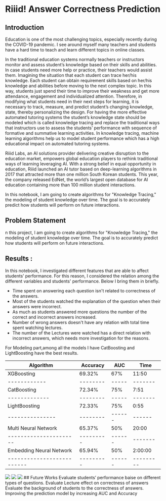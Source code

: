 # Riiid! Answer Correctness Prediction

## Introduction

Education is one of the most challenging topics, especially recently during the COVID-19 pandemic. I see around myself many teachers and students have a hard time to teach and learn different topics in online classes.

In the traditional education systems normally teachers or instructors monitor and assess student’s knowledge based on their skills and abilities. In case students need more help or practice, their teachers would assist them. Imagining the situation that each student can trace her/his knowledge. Each student can obtain requirement skills based on her/his knowledge and abilities before moving to the next complex topic. In this way, students just spend their time to improve their weakness and get more attendance, engagement and individualized attention. Therefore, in modifying what students need in their next steps for learning, it is necessary to track, measure, and predict student’s changing knowledge, state, thereby personalizing the design. For having the more effective automated tutoring systems the student’s knowledge state should be modeled which is called knowledge tracing and replace the traditional ways that instructors use to assess the students’ performance with sequence of formative and summative learning activities. In knowledge tracing, machine learning algorithms help us to model student performance which has a high educational impact on automated tutoring systems.

Riiid Labs, an AI solutions provider delivering creative disruption to the education market, empowers global education players to rethink traditional ways of learning leveraging AI. With a strong belief in equal opportunity in education, Riiid launched an AI tutor based on deep-learning algorithms in 2017 that attracted more than one million South Korean students. This year, the company released EdNet, the world’s largest open database for AI education containing more than 100 million student interactions.

In this notebook, I am going to create algorithms for "Knowledge Tracing," the modeling of student knowledge over time. The goal is to accurately predict how students will perform on future interactions.


## Problem Statement
n this project, I am going to create algorithms for "Knowledge Tracing," the modeling of student knowledge over time. The goal is to accurately predict how students will perform on future interactions.

## Results :
In this notebook, I investigated different features that are able to affect students’ performance. For this reason, I considered the relation among the different variables and students' performance. Below I bring them in briefly. 
* Time spent on answering each question isn't related to correctness of the answers.
* Most of the students watched the explanation of the question when their answers were incorrect.
* As much as students answered more questions the number of the correct and incorrect answers increased.
* Number of wrong answers doesn't have any relation with total time spent watching lectures. 
* The number of the Lectures were watched has a direct relation with incorrect answers, which needs more investigation for the reasons.

For Modeling part,among all the models I have CatBoosting and LightBoosting have the best results.

|Algorithm |Accuracy |AUC |Time |
|-----------|----------|-----|------|
| XGBoosting | 69.32% | 67% |	11:50 |
|------------|--------|-----|-------|
| CatBoosting |	72.34% | 75% |	7:51 |
|-------------|--------|-----|-------|
| LightBoosting |	72.33% |	75% |	0:55 |
|---------------|--------|------|------|
| Multi Neural Network |	65.37% |	50% |	20:00 |
|----------------------|---------|------|-------|
| Embedding Neural Network |	65.94% |	50% |	2:00:00 |
|--------------------------|---------|------|---------|


<img src="/Picture/dis_time_amount.png">
<img src="/Picture/corr.png">
<img src="/Picture/dis.png"> 
## Future Works
Evaluate students’ performance baise on different types of questions.
Evaluate Lecture effect on correctness of answers
Evaluate the background of students to the correctness of answers.
Improving the prediction model by increasing AUC and Accuracy
